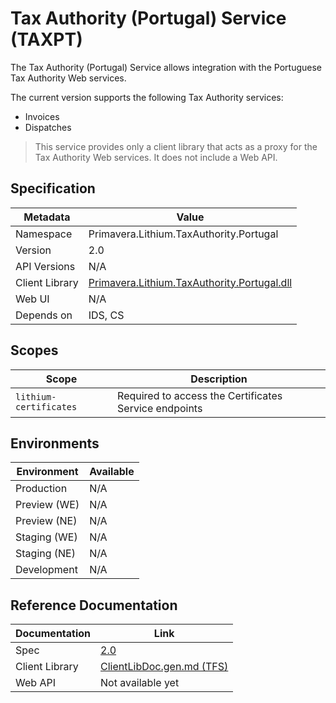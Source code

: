 # Tax Authority (Portugal) Service (TAXPT)

The Tax Authority (Portugal) Service allows integration with the Portuguese Tax Authority Web services.

The current version supports the following Tax Authority services:

- Invoices
- Dispatches

> This service provides only a client library that acts as a proxy for the Tax Authority Web services. It does not include a Web API.

## Specification

| Metadata | Value |
| - | - |
| Namespace | Primavera.Lithium.TaxAuthority.Portugal |
| Version | 2.0 |
| API Versions | N/A |
| Client Library | [Primavera.Lithium.TaxAuthority.Portugal.dll](http://nuget.primaverabss.com:82/feeds/public-lithium-general/Primavera.Lithium.TaxAuthority.Portugal/) |
| Web UI | N/A |
| Depends on | IDS, CS |

## Scopes

| Scope | Description |
| - | - |
| `lithium-certificates` | Required to access the Certificates Service endpoints |

## Environments

| Environment | Available |
| - | - |
| Production | N/A |
| Preview (WE) | N/A |
| Preview (NE) | N/A |
| Staging (WE) | N/A |
| Staging (NE) | N/A |
| Development | N/A |

## Reference Documentation

| Documentation | Link |
| - | - |
| Spec | [2.0](./specs/taxpt-spec-2.0.md) |
| Client Library | [ClientLibDoc.gen.md (TFS)](https://tfs.primaverabss.com/tfs/P.TEC.Elevation/Lithium/_versionControl?_a=preview&path=%24%2FLithium%2FMicroservices%2FCommon%2FTAXPT%2FMainline-v2%2FClientLib%2FGeneratedCode%2FClientLibDoc.gen.md) |
| Web API | Not available yet |
